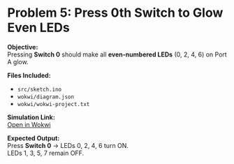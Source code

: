 # Problem 5: Press 0th Switch to Glow Even LEDs

**Objective:**  
Pressing **Switch 0** should make all **even-numbered LEDs** (0, 2, 4, 6) on Port A glow.

**Files Included:**  
- `src/sketch.ino`  
- `wokwi/diagram.json`  
- `wokwi/wokwi-project.txt`

**Simulation Link:**  
[Open in Wokwi](https://wokwi.com/projects/443965275735714817)

**Expected Output:**  
Press **Switch 0** → LEDs 0, 2, 4, 6 turn ON.  
LEDs 1, 3, 5, 7 remain OFF.
